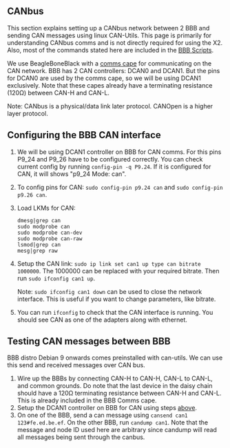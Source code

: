 ## CANbus

This section explains setting up a CANbus network between 2 BBB and sending CAN messages using linux CAN-Utils. This page is primarily for understanding CANbus comms and is not directly required for using the X2. Also, most of the commands stated here are included in the [BBB Scripts](https://github.com/capstonealex/Embedded/tree/master/BBB%20Scripts).

 We use BeagleBoneBlack with a [comms cape](https://github.com/beagleboard/capes/tree/master/beaglebone/Comms) for communicating on the CAN network. BBB has 2 CAN controllers: DCAN0 and DCAN1. But the pins for DCAN0 are used by the comms cape, so we will be using DCAN1 exclusively. Note that these capes already have a terminating resistance (120Ω) between CAN-H and CAN-L.

Note: CANbus is a physical/data link later protocol. CANOpen is a higher layer protocol.

## Configuring the BBB CAN interface
1. We will be using DCAN1 controller on BBB for CAN comms. For this pins P9_24 and P9_26 have to be configured correctly. You can check current config by running `config-pin -q P9.24`. If it is configured for CAN, it will shows "p9_24 Mode: can".
2. To config pins for CAN: `sudo config-pin p9.24 can` and `sudo config-pin p9.26 can`.
3. Load LKMs for CAN:

    ```
    dmesg|grep can
    sudo modprobe can
    sudo modprobe can-dev
    sudo modprobe can-raw
    lsmod|grep can
    mesg|grep raw
    ```

5. Setup the CAN link: `sudo ip link set can1 up type can bitrate 1000000`. The 1000000 can be replaced with your required bitrate. Then run `sudo ifconfig can1 up`. 
        
    Note: `sudo ifconfig can1 down` can be used to close the network interface. This is useful if you want to change parameters, like bitrate.

6. You can run `ifconfig` to check that the CAN interface is running. You should see CAN as one of the adapters along with ethernet. 

## Testing CAN messages between BBB
BBB distro Debian 9 onwards comes preinstalled with can-utils. We can use this send and received messages over CAN bus. 

1. Wire up the BBBs by connecting CAN-H to CAN-H, CAN-L to CAN-L, and common grounds. Do note that the last device in the daisy chain should have a 120Ω terminating resistance between CAN-H and CAN-L. This is already included in the BBB Comms cape. 
2. Setup the DCAN1 controller on BBB for CAN using steps [above](https://embeded.readthedocs.io/en/latest/canbus/#configuring-the-bbb-can-interface).
3. On one of the BBB, send a can message using `cansend can1 123#fe.ed.be.ef`. On the other BBB, run `candump can1`. Note that the message and node ID used here are arbitrary since candump will read all messages being sent through the canbus.
